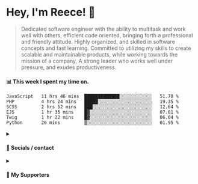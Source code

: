 # Hey, I'm Reece! 👋

> Dedicated software engineer with the ability to multitask and work well with others, efficient code oriented, bringing forth a professional and friendly attitude. Highly organized, and skilled in software concepts and fast learning. Committed to utilizing my skills to create scalable and maintainable products, while working towards the mission of a company, A strong leader who works well under pressure, and exudes productiveness.

#### 📊 This week I spent my time on.
<!--START_SECTION:waka-->

```text
JavaScript   11 hrs 46 mins  █████████████░░░░░░░░░░░░   51.70 %
PHP          4 hrs 24 mins   █████░░░░░░░░░░░░░░░░░░░░   19.35 %
SCSS         2 hrs 52 mins   ███░░░░░░░░░░░░░░░░░░░░░░   12.64 %
EJS          1 hr 35 mins    █▓░░░░░░░░░░░░░░░░░░░░░░░   07.01 %
Twig         1 hr 22 mins    █▓░░░░░░░░░░░░░░░░░░░░░░░   06.04 %
Python       26 mins         ▒░░░░░░░░░░░░░░░░░░░░░░░░   01.95 %
```

<!--END_SECTION:waka-->

<details> 
	<summary><h4>🔗 Socials / contact</h4></summary>
	<ul>
    		<li> <a href="https://www.linkedin.com/in/notreeceharris/">Linkedin</a> </li>
		<li> <a href="https://twitter.com/N0tReeceHarris">Twitter</a> </li>
		<li> <a href="https://gist.github.com/NotReeceHarris">Gist</a> </li>
		<li> <a href="mailto:reeceharris@email.com">Email</a> </li>
		<li> <a href="https://github.com/sponsors/NotReeceHarris">Sponsor Me</a> </li>
	</ul>
</details>

<details> 
	<summary><h4>💖 My Supporters</h4></summary>
	<ul>
    		<li> <a href="https://github.com/ImKyleJK">/ImKyleJK</a> </li>
	</ul>
</details>
